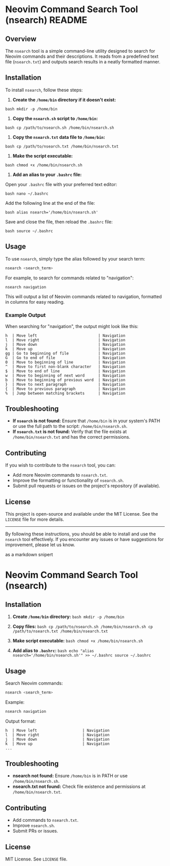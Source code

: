 # Neovim Command Search Tool (nsearch) README

## Overview

The `nsearch` tool is a simple command-line utility designed to search for Neovim commands and their descriptions. It reads from a predefined text file (`nsearch.txt`) and outputs search results in a neatly formatted manner.

## Installation

To install `nsearch`, follow these steps:

1.  **Create the `/home/bin` directory if it doesn't exist:**

`bash mkdir -p /home/bin`

1.  **Copy the `nsearch.sh` script to `/home/bin`:**

`bash cp /path/to/nsearch.sh /home/bin/nsearch.sh`

1.  **Copy the `nsearch.txt` data file to `/home/bin`:**

`bash cp /path/to/nsearch.txt /home/bin/nsearch.txt`

1.  **Make the script executable:**

`bash chmod +x /home/bin/nsearch.sh`

1.  **Add an alias to your `.bashrc` file:**

Open your `.bashrc` file with your preferred text editor:

`bash nano ~/.bashrc`

Add the following line at the end of the file:

`bash alias nsearch='/home/bin/nsearch.sh'`

Save and close the file, then reload the `.bashrc` file:

`bash source ~/.bashrc`

## Usage

To use `nsearch`, simply type the alias followed by your search term:

```bash
nsearch <search_term>
```

For example, to search for commands related to "navigation":

```bash
nsearch navigation
```

This will output a list of Neovim commands related to navigation, formatted in columns for easy reading.

### Example Output

When searching for "navigation", the output might look like this:

```
h  | Move left                           | Navigation
l  | Move right                          | Navigation
j  | Move down                           | Navigation
k  | Move up                             | Navigation
gg | Go to beginning of file             | Navigation
G  | Go to end of file                   | Navigation
0  | Move to beginning of line           | Navigation
^  | Move to first non-blank character   | Navigation
$  | Move to end of line                 | Navigation
w  | Move to beginning of next word      | Navigation
b  | Move to beginning of previous word  | Navigation
}  | Move to next paragraph              | Navigation
{  | Move to previous paragraph          | Navigation
%  | Jump between matching brackets      | Navigation
```

## Troubleshooting

- **If `nsearch` is not found:** Ensure that `/home/bin` is in your system's PATH or use the full path to the script: `/home/bin/nsearch.sh`.
- **If `nsearch.txt` is not found:** Verify that the file exists at `/home/bin/nsearch.txt` and has the correct permissions.

## Contributing

If you wish to contribute to the `nsearch` tool, you can:

- Add more Neovim commands to `nsearch.txt`.
- Improve the formatting or functionality of `nsearch.sh`.
- Submit pull requests or issues on the project's repository (if available).

## License

This project is open-source and available under the MIT License. See the `LICENSE` file for more details.

* * *

By following these instructions, you should be able to install and use the `nsearch` tool effectively. If you encounter any issues or have suggestions for improvement, please let us know.

as a markdown snipert

# Neovim Command Search Tool (nsearch)

## Installation

1.  **Create `/home/bin` directory:** `bash mkdir -p /home/bin`
    
2.  **Copy files:** `bash cp /path/to/nsearch.sh /home/bin/nsearch.sh cp /path/to/nsearch.txt /home/bin/nsearch.txt`
    
3.  **Make script executable:** `bash chmod +x /home/bin/nsearch.sh`
    
4.  **Add alias to `.bashrc`:** `bash echo "alias nsearch='/home/bin/nsearch.sh'" >> ~/.bashrc source ~/.bashrc`
    

## Usage

Search Neovim commands:

```bash
nsearch <search_term>
```

Example:

```bash
nsearch navigation
```

Output format:

```
h  | Move left                    | Navigation
l  | Move right                   | Navigation
j  | Move down                    | Navigation
k  | Move up                      | Navigation
...
```

## Troubleshooting

- **nsearch not found:** Ensure `/home/bin` is in PATH or use `/home/bin/nsearch.sh`.
- **nsearch.txt not found:** Check file existence and permissions at `/home/bin/nsearch.txt`.

## Contributing

- Add commands to `nsearch.txt`.
- Improve `nsearch.sh`.
- Submit PRs or issues.

## License

MIT License. See `LICENSE` file.
